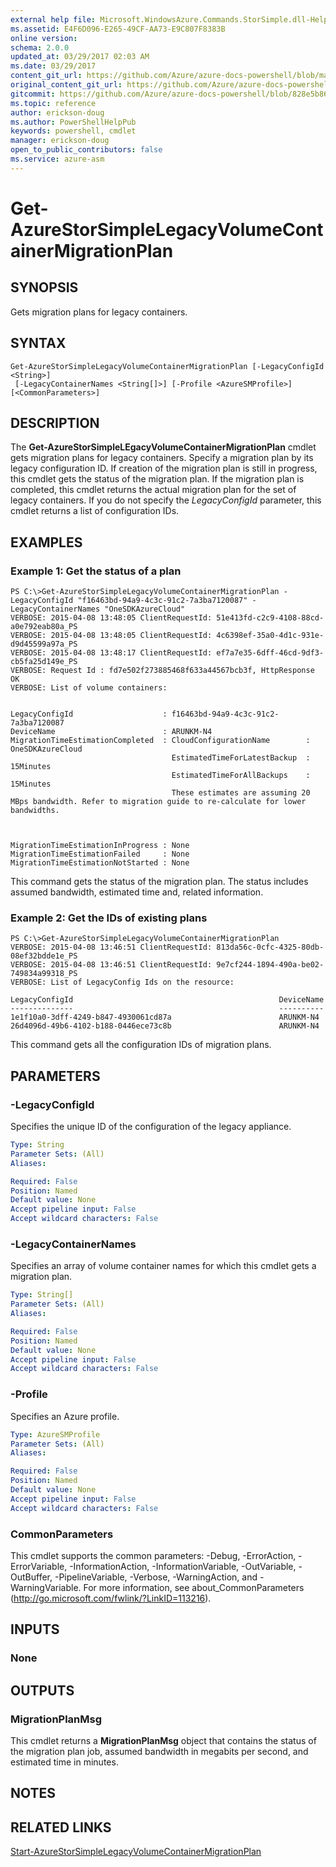 ```yaml
---
external help file: Microsoft.WindowsAzure.Commands.StorSimple.dll-Help.xml
ms.assetid: E4F6D096-E265-49CF-AA73-E9C807F8383B
online version:
schema: 2.0.0
updated_at: 03/29/2017 02:03 AM
ms.date: 03/29/2017
content_git_url: https://github.com/Azure/azure-docs-powershell/blob/master/azureps-cmdlets-docs/ServiceManagement/Azure/v3.7.0/Get-AzureStorSimpleLegacyVolumeContainerMigrationPlan.md
original_content_git_url: https://github.com/Azure/azure-docs-powershell/blob/master/azureps-cmdlets-docs/ServiceManagement/Azure/v3.7.0/Get-AzureStorSimpleLegacyVolumeContainerMigrationPlan.md
gitcommit: https://github.com/Azure/azure-docs-powershell/blob/828e5b8648af6bdf3119ffe0cd409647f00de183
ms.topic: reference
author: erickson-doug
ms.author: PowerShellHelpPub
keywords: powershell, cmdlet
manager: erickson-doug
open_to_public_contributors: false
ms.service: azure-asm
---
```


# Get-AzureStorSimpleLegacyVolumeContainerMigrationPlan

## SYNOPSIS
Gets migration plans for legacy containers.

## SYNTAX

```
Get-AzureStorSimpleLegacyVolumeContainerMigrationPlan [-LegacyConfigId <String>]
 [-LegacyContainerNames <String[]>] [-Profile <AzureSMProfile>] [<CommonParameters>]
```

## DESCRIPTION
The **Get-AzureStorSimpleLEgacyVolumeContainerMigrationPlan** cmdlet gets migration plans for legacy containers.
Specify a migration plan by its legacy configuration ID.
If creation of the migration plan is still in progress, this cmdlet gets the status of the migration plan.
If the migration plan is completed, this cmdlet returns the actual migration plan for the set of legacy containers.
If you do not specify the *LegacyConfigId* parameter, this cmdlet returns a list of configuration IDs.

## EXAMPLES

### Example 1: Get the status of a plan
```
PS C:\>Get-AzureStorSimpleLegacyVolumeContainerMigrationPlan -LegacyConfigId "f16463bd-94a9-4c3c-91c2-7a3ba7120087" -LegacyContainerNames "OneSDKAzureCloud"
VERBOSE: 2015-04-08 13:48:05 ClientRequestId: 51e413fd-c2c9-4108-88cd-a0e792eab80a_PS
VERBOSE: 2015-04-08 13:48:05 ClientRequestId: 4c6398ef-35a0-4d1c-931e-d9d45599a97a_PS
VERBOSE: 2015-04-08 13:48:17 ClientRequestId: ef7a7e35-6dff-46cd-9df3-cb5fa25d149e_PS
VERBOSE: Request Id : fd7e502f273885468f633a44567bcb3f, HttpResponse OK
VERBOSE: List of volume containers: 


LegacyConfigId                    : f16463bd-94a9-4c3c-91c2-7a3ba7120087
DeviceName                        : ARUNKM-N4
MigrationTimeEstimationCompleted  : CloudConfigurationName        : OneSDKAzureCloud
                                    EstimatedTimeForLatestBackup  : 15Minutes
                                    EstimatedTimeForAllBackups    : 15Minutes
                                    These estimates are assuming 20 MBps bandwidth. Refer to migration guide to re-calculate for lower bandwidths. 



MigrationTimeEstimationInProgress : None
MigrationTimeEstimationFailed     : None
MigrationTimeEstimationNotStarted : None
```

This command gets the status of the migration plan.
The status includes assumed bandwidth, estimated time and, related information.

### Example 2: Get the IDs of existing plans
```
PS C:\>Get-AzureStorSimpleLegacyVolumeContainerMigrationPlan
VERBOSE: 2015-04-08 13:46:51 ClientRequestId: 813da56c-0cfc-4325-80db-08ef32bdde1e_PS
VERBOSE: 2015-04-08 13:46:51 ClientRequestId: 9e7cf244-1894-490a-be02-749834a99318_PS
VERBOSE: List of LegacyConfig Ids on the resource: 

LegacyConfigId                                              DeviceName
--------------                                              ----------
1e1f10a0-3dff-4249-b847-4930061cd87a                        ARUNKM-N4
26d4096d-49b6-4102-b188-0446ece73c8b                        ARUNKM-N4
```

This command gets all the configuration IDs of migration plans.

## PARAMETERS

### -LegacyConfigId
Specifies the unique ID of the configuration of the legacy appliance.

```yaml
Type: String
Parameter Sets: (All)
Aliases: 

Required: False
Position: Named
Default value: None
Accept pipeline input: False
Accept wildcard characters: False
```

### -LegacyContainerNames
Specifies an array of volume container names for which this cmdlet gets a migration plan.

```yaml
Type: String[]
Parameter Sets: (All)
Aliases: 

Required: False
Position: Named
Default value: None
Accept pipeline input: False
Accept wildcard characters: False
```

### -Profile
Specifies an Azure profile.

```yaml
Type: AzureSMProfile
Parameter Sets: (All)
Aliases: 

Required: False
Position: Named
Default value: None
Accept pipeline input: False
Accept wildcard characters: False
```

### CommonParameters
This cmdlet supports the common parameters: -Debug, -ErrorAction, -ErrorVariable, -InformationAction, -InformationVariable, -OutVariable, -OutBuffer, -PipelineVariable, -Verbose, -WarningAction, and -WarningVariable. For more information, see about_CommonParameters (http://go.microsoft.com/fwlink/?LinkID=113216).

## INPUTS

### None

## OUTPUTS

### MigrationPlanMsg
This cmdlet returns a **MigrationPlanMsg** object that contains the status of the migration plan job, assumed bandwidth in megabits per second, and estimated time in minutes.

## NOTES

## RELATED LINKS

[Start-AzureStorSimpleLegacyVolumeContainerMigrationPlan](./Start-AzureStorSimpleLegacyVolumeContainerMigrationPlan.md)


